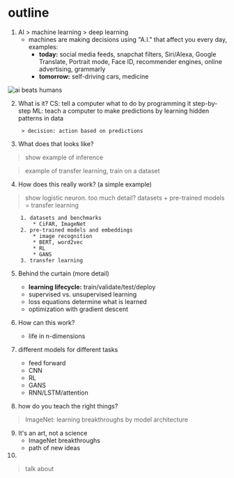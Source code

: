 # outline
1. AI > machine learning > deep learning
	- machines are making decisions using "A.I." that affect you every day, examples:
		- **today:** social media feeds, snapchat filters, Siri/Alexa, Google Translate, Portrait mode, Face ID, recommender engines, online advertising, grammarly
		- **tomorrow:** self-driving cars, medicine

![ai beats humans](https://i.ibb.co/4sdFz9L/Screenshot-2019-12-10-at-11-53-15-AM.png)

2. What is it?
	CS: tell a computer what to do by programming it step-by-step
	ML: teach a computer to make predictions by learning hidden patterns in data
	
		> decision: action based on predictions
		
3. What does that looks like?

> show example of inference


> example of transfer learning, train on a dataset





4. How does this really work? (a simple example)

> show logistic neuron.  too much detail?
> datasets + pre-trained models = transfer learning

		1. datasets and benchmarks
			* CiFAR, ImageNet
		2. pre-trained models and embeddings
			* image recognition
			* BERT, word2vec
			* RL
			* GANS
		3. transfer learning

5. Behind the curtain (more detail)
	* **learning lifecycle:** train/validate/test/deploy
	* supervised vs. unsupervised learning 
	* loss equations determine what is learned
	* optimization with gradient descent

6. How can this work? 
	* life in n-dimensions

7. different models for different tasks
	- feed forward
	- CNN
	- RL
	- GANS
	- RNN/LSTM/attention

8. how do you teach the right things?

> ImageNet: learning breakthroughs by model architecture
> 
9. It's an art, not a science
	- ImageNet breakthroughs
	- path of new ideas
10. 
> talk about 


<!--stackedit_data:
eyJoaXN0b3J5IjpbMTg2OTQ4ODM2NSwxODczODM2MTI5LDE2Nj
Y2NTkxODYsLTE0NTU4MTA5MzksLTI1ODEwMzk2NywtMTUzNDk5
MDY0NCwyMDQwMjk3NjIyXX0=
-->